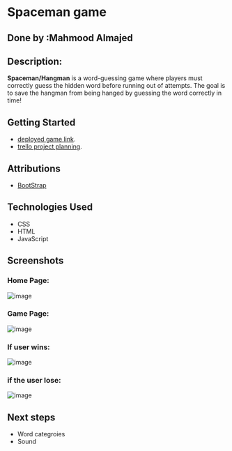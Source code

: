 # Spaceman game

## Done by :Mahmood Almajed

## Description: 

**Spaceman/Hangman** is a word-guessing game where players must correctly guess the hidden word before running out of attempts. The goal is to save the hangman from being hanged by guessing the word correctly in time!


## Getting Started

 - [deployed game link](https://mahmood-almajed.github.io/spaceman-game/).
 - [trello project planning](https://trello.com/b/ImwXt4oM/project-1-planning-spaceman).

## Attributions

- [BootStrap](https://getbootstrap.com/)
  

## Technologies Used
- CSS
- HTML
- JavaScript


## Screenshots
 ### Home Page:
![image](https://github.com/user-attachments/assets/7aba0b5e-09eb-4572-a140-e4712ee585db)
 ### Game Page:
![image](https://github.com/user-attachments/assets/2bb2aced-d38c-4ed9-9f83-9273e1444de4)

### If user wins:
![image](https://github.com/user-attachments/assets/25da90fd-97e9-42dd-8bf5-2cb5a36925f3)

### if the user lose:
![image](https://github.com/user-attachments/assets/5d51e33e-44c7-4600-9812-ccba56e403ad)




## Next steps

- Word categroies
- Sound
